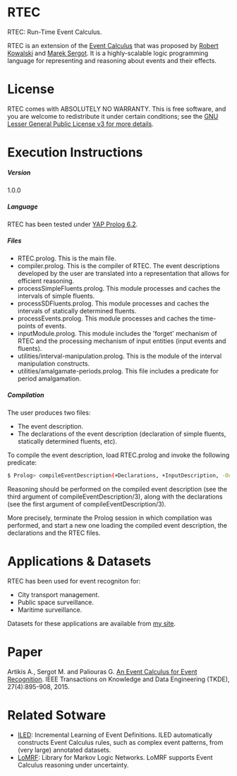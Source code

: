 # RTEC
RTEC: Run-Time Event Calculus.

RTEC is an extension of the [Event Calculus](https://en.wikipedia.org/wiki/Event_calculus) that was proposed by [Robert Kowalski](http://www.doc.ic.ac.uk/~rak/) and [Marek Sergot](http://www.doc.ic.ac.uk/~mjs/). It is a highly-scalable logic programming language for representing and reasoning about events and their effects. 

# License

RTEC comes with ABSOLUTELY NO WARRANTY. This is free software, and you are welcome to redistribute it under certain conditions; see the [GNU Lesser General Public License v3 for more details](http://www.gnu.org/licenses/lgpl-3.0.html).

# Execution Instructions

##### Version
1.0.0

##### Language
RTEC has been tested under [YAP Prolog 6.2](http://www.dcc.fc.up.pt/~vsc/Yap/).

##### Files
- RTEC.prolog. This is the main file.
- compiler.prolog. This is the compiler of RTEC. The event descriptions developed by the user are translated into a representation that allows for efficient reasoning.
- processSimpleFluents.prolog. This module processes and caches the intervals of simple fluents.
- processSDFluents.prolog. This module processes and caches the intervals of statically determined fluents.
- processEvents.prolog. This module processes and caches the time-points of events.
- inputModule.prolog. This module includes the 'forget' mechanism of RTEC and the processing mechanism of input entities (input events and fluents).
- utilities/interval-manipulation.prolog. This is the module of the interval manipulation constructs.
- utilities/amalgamate-periods.prolog. This file includes a predicate for period amalgamation.

##### Compilation
The user produces two files:
 - The event description.
 - The declarations of the event description (declaration of simple fluents, statically determined fluents, etc).

To compile the event description, load RTEC.prolog and invoke the following predicate:

```sh
$ Prolog> compileEventDescription(+Declarations, +InputDescription, -OutputDescription).
```

Reasoning should be performed on the compiled event description (see the third argument of compileEventDescription/3), along with the declarations (see the first argument of compileEventDescription/3).

More precisely, terminate the Prolog session in which compilation was performed, and start a new one loading the compiled event description, the declarations and the RTEC files.

# Applications & Datasets

RTEC has been used for event recogniton for:

- City transport management.
- Public space surveillance.
- Maritime surveillance.

Datasets for these applications are available from [my site](http://users.iit.demokritos.gr/~a.artikis/EC.html).

# Paper
Artikis A., Sergot M. and Paliouras G. [An Event Calculus for Event Recognition](http://dx.doi.org/10.1109/TKDE.2014.2356476). IEEE Transactions on Knowledge and Data Engineering (TKDE), 27(4):895-908, 2015.

# Related Sotware
- [ILED](https://github.com/nkatzz/ILED): Incremental Learning of Event Definitions. ILED automatically constructs Event Calculus rules, such as complex event patterns, from (very large) annotated datasets.
- [LoMRF](https://github.com/anskarl/LoMRF):  Library for Markov Logic Networks. LoMRF supports Event Calculus reasoning under uncertainty.
